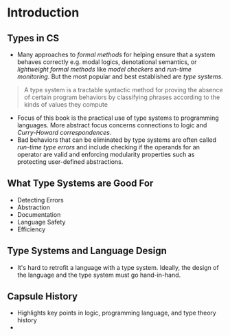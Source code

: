 # Introduction

## Types in CS
- Many approaches to *formal methods* for helping ensure that a system behaves correctly e.g. modal logics, denotational semantics, or *lightweight formal methods* like *model checkers* and *run-time monitoring*.  But the most popular and best established are *type systems*.
> A type system is a tractable syntactic method for proving the absence of certain program behaviors by classifying phrases according to the kinds of values they compute
- Focus of this book is the practical use of type systems to programming languages.  More abstract focus concerns connections to logic and *Curry-Howard correspondences*.
- Bad behaviors that can be eliminated by type systems are often called *run-time type errors* and include checking if the operands for an operator are valid and enforcing modularity properties such as protecting user-defined abstractions.
## What Type Systems are Good For
- Detecting Errors
- Abstraction
- Documentation
- Language Safety
- Efficiency
## Type Systems and Language Design
- It's hard to retrofit a language with a type system.  Ideally, the design of the language and the type system must go hand-in-hand.
## Capsule History
- Highlights key points in logic, programming language, and type theory history
- 
